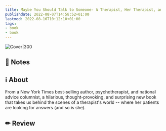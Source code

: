 ```yaml
---
title: Maybe You Should Talk to Someone- A Therapist, Her Therapist, and Our Lives Revealed (Book)
publishdate: 2022-08-07T14:58:52+01:00
lastmod: 2022-08-16T10:12:10+01:00
tags: 
- book
- book
---
```








![Cover|300](https://images-na.ssl-images-amazon.com/images/I/41dABwfpV-L._SX329_BO1,204,203,200_.jpg)



## 📝 Notes







## ℹ️ About



From a New York Times best-selling author, psychotherapist, and national advice columnist, a hilarious, thought-provoking, and surprising new book that takes us behind the scenes of a therapist's world -- where her patients are looking for answers (and so is she).



## ✏ Review







